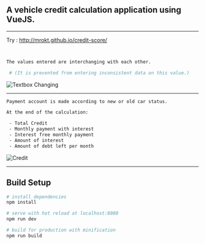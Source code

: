 


## A vehicle credit calculation application using VueJS.
----------
Try : http://mrokt.github.io/credit-score/
``` bash


The values entered are interchanging with each other. 

 # (It is prevented from entering inconsistent data on this value.)
```
![Textbox Changing](https://media.giphy.com/media/3ohzdYNVH28kxTtAkM/giphy.gif)


----------

``` bash
Payment account is made according to new or old car status. 

At the end of the calculation:

 - Total Credit
 - Monthly payment with interest
 - Interest free monthly payment
 - Amount of interest
 - Amount of debt left per month
```
	
![Credit](https://media.giphy.com/media/xUPGcLHDlQNTrKs8Fi/giphy.gif)


----------


## Build Setup
``` bash
# install dependencies
npm install

# serve with hot reload at localhost:8080
npm run dev

# build for production with minification
npm run build
```




